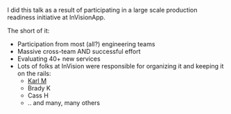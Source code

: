 I did this talk as a result of participating in a large scale production readiness initiative at InVisionApp.

The short of it:

* Participation from most (all?) engineering teams
* Massive cross-team AND successful effort
* Evaluating 40+ new services
* Lots of folks at InVision were responsible for organizing it and keeping it on the rails:
    * [Karl M](https://github.com/relistan)
    * Brady K
    * Cass H
    * .. and many, many others
